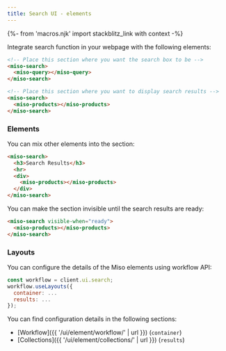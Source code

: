 ```yaml
---
title: Search UI - elements
---
```


{%- from 'macros.njk' import stackblitz_link with context -%}

Integrate search function in your webpage with the following elements:

```html
<!-- Place this section where you want the search box to be -->
<miso-search>
  <miso-query></miso-query>
</miso-search>

<!-- Place this section where you want to display search results -->
<miso-search>
  <miso-products></miso-products>
</miso-search>
```

### Elements

You can mix other elements into the section:

```html
<miso-search>
  <h3>Search Results</h3>
  <hr>
  <div>
    <miso-products></miso-products>
  </div>
</miso-search>
```

You can make the section invisible until the search results are ready:

```html
<miso-search visible-when="ready">
  <miso-products></miso-products>
</miso-search>
```

### Layouts

You can configure the details of the Miso elements using workflow API:

```js
const workflow = client.ui.search;
workflow.useLayouts({
  container: ...
  results: ...
});
```

You can find configuration details in the following sections:

* [Workflow]({{ '/ui/element/workflow/' | url }}) (`container`)
* [Collections]({{ '/ui/element/collections/' | url }}) (`results`)
